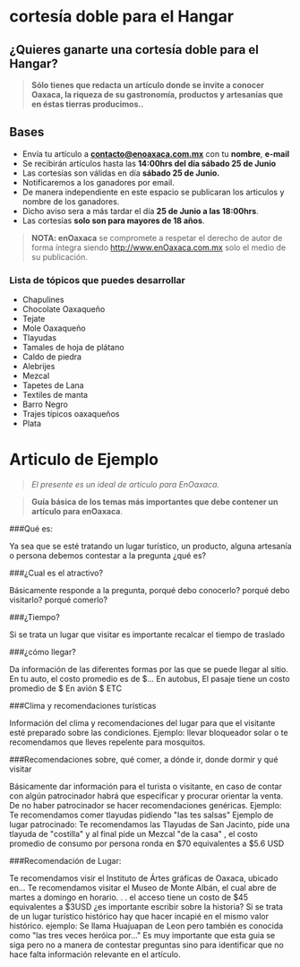 cortesía doble para el Hangar
======================================================================================

¿Quieres ganarte una cortesía doble para el Hangar?
-----------------------------------------------------------------------------------------------------------------

> **Sólo tienes que redacta un artículo donde se invite a conocer Oaxaca, la riqueza de su gastronomía, productos y artesanías que en éstas tierras producimos..**

Bases
-----------------------------------------------------------------------------------------

 - Envía tu artículo a **<contacto@enoaxaca.com.mx>** con tu **nombre**, **e-mail**
 - Se recibirán artículos hasta las **14:00hrs del día sábado 25 de Junio**
 - Las cortesías son válidas en día **sábado 25 de Junio.**
 - Notificaremos a los ganadores por email.
 - De manera independiente en este espacio se publicaran los articulos y nombre de los ganadores.
 - Dicho aviso sera a más tardar el día **25 de Junio a las 18:00hrs**.
 - Las cortesías **solo son para mayores de 18 años**.
 
> **NOTA: enOaxaca** se compromete a respetar el derecho de autor de forma íntegra siendo <http://www.enOaxaca.com.mx> solo el medio de su publicación.

### Lista de tópicos que puedes desarrollar

 -  Chapulines
 -  Chocolate Oaxaqueño
 -  Tejate
 -  Mole Oaxaqueño
 -  Tlayudas
 -  Tamales de hoja de plátano
 -  Caldo de piedra
 -  Alebrijes
 -  Mezcal
 -  Tapetes de Lana
 -  Textiles de manta
 -  Barro Negro
 -  Trajes típicos oaxaqueños 
 -  Plata


# Articulo de Ejemplo

>*El presente es un ideal de artículo para EnOaxaca.*


>**Guía básica de los temas más importantes que debe contener un artículo para enOaxaca**.


###Qué es:

Ya sea que se esté tratando un lugar turístico, un producto, alguna artesanía o persona debemos contestar a la pregunta ¿qué es? 

###¿Cual es el atractivo?

Básicamente responde a la pregunta, porqué debo conocerlo? porqué debo visitarlo? porqué comerlo?

###¿Tiempo?

Si se trata un lugar que visitar es importante recalcar el tiempo de traslado

###¿cómo llegar?

Da información de las diferentes formas por las que se puede llegar al sitio. En tu auto, el costo promedio es de $... En autobus, El pasaje tiene un costo promedio de $ En avión $ ETC

###Clima y recomendaciones turísticas

Información del clima y recomendaciones del lugar para que el visitante esté preparado sobre las condiciones. Ejemplo: llevar bloqueador solar o te recomendamos que lleves repelente para mosquitos.

###Recomendaciones sobre, qué comer, a dónde ir, donde dormir y qué visitar

Básicamente dar información para el turista o visitante, en caso de contar con algún patrocinador habrá que especificar y procurar orientar la venta. De no haber patrocinador se hacer recomendaciones genéricas. Ejemplo: Te recomendamos comer tlayudas pidiendo "las tes salsas" Ejemplo de lugar patrocinado: Te recomendamos las Tlayudas de San Jacinto, pide una tlayuda de "costilla" y al final pide un Mezcal "de la casa" , el costo promedio de consumo por persona ronda en $70 equivalentes a $5.6 USD

###Recomendación de Lugar:

Te recomendamos visir el Instituto de Ártes gráficas de Oaxaca, ubicado en... Te recomendamos visitar el Museo de Monte Albán, el cual abre de martes a domingo en horario. . . el acceso tiene un costo de $45 equivalentes a $3USD
¿es importante escribir sobre la historia?
Si se trata de un lugar turístico histórico hay que hacer incapié en el mismo valor histórico. ejemplo: Se llama Huajuapan de Leon pero también es conocida como "las tres veces heróica por..."
Es muy importante que esta guia se siga pero no a manera de contestar preguntas sino para identificar que no hace falta información relevante en el artículo. 
